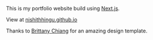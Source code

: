 This is my portfolio website build using [Next.js](https://nextjs.org/).  

View at [nishithhingu.github.io]()

Thanks to [Brittany Chiang](https://github.com/bchiang7/v4) for an amazing design template.